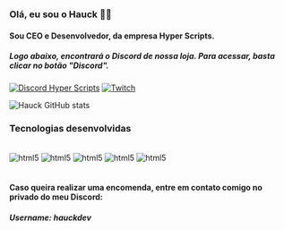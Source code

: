 ### Olá, eu sou o Hauck 👋🏼
#### Sou CEO e Desenvolvedor, da empresa Hyper Scripts.
##### Logo abaixo, encontrará o Discord de nossa loja. Para acessar, basta clicar no botão "Discord".

[![Discord Hyper Scripts](https://img.shields.io/badge/Discord-7289DA?style=for-the-badge&logo=discord&logoColor=white)](https://discord.gg/hyperscripts)
[![Twitch](https://img.shields.io/badge/Twitch-9146FF?style=for-the-badge&logo=twitch&logoColor=white)](https://twitch.tv/luisintfpn)

![Hauck GitHub stats](https://github-readme-stats.vercel.app/api?username=hauckzera&show_icons=true&theme=radical)

### Tecnologias desenvolvidas

<div style = 'display: inline_block'><br/>
  <img aling = 'center' alt = 'html5' src = 'https://img.shields.io/badge/HTML5-E34F26?style=for-the-badge&logo=html5&logoColor=white' />
  <img aling = 'center' alt = 'html5' src = 'https://img.shields.io/badge/CSS3-1572B6?style=for-the-badge&logo=css3&logoColor=white' />
  <img aling = 'center' alt = 'html5' src = 'https://img.shields.io/badge/JavaScript-F7DF1E?style=for-the-badge&logo=javascript&logoColor=black' />
  <img aling = 'center' alt = 'html5' src = 'https://img.shields.io/badge/Lua-2C2D72?style=for-the-badge&logo=lua&logoColor=white' />
  <img aling = 'center' alt = 'html5' src = 'https://img.shields.io/badge/Node.js-43853D?style=for-the-badge&logo=node.js&logoColor=white' />
</div><br/>

#### Caso queira realizar uma encomenda, entre em contato comigo no privado do meu Discord:
##### Username: hauckdev
